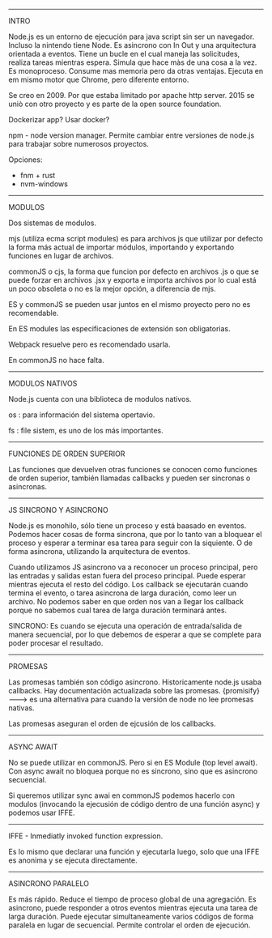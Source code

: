 ---------------------------------------------------------------------------------------------------------

INTRO

Node.js es un entorno de ejecución para java script sin ser un navegador.
Incluso la nintendo tiene Node.
Es asincrono con In Out y una arquitectura orientada a eventos. Tiene un bucle en el cual maneja las solicitudes, realiza tareas mientras espera. Simula que hace màs de una cosa a la vez. Es monoproceso.
Consume mas memoria pero da otras ventajas.
Ejecuta en em mismo motor que Chrome, pero diferente entorno.

Se creo en 2009. Por que estaba limitado por apache http server.
2015 se uniò con otro proyecto y es parte de la open source foundation.

Dockerizar app?
Usar docker?

npm - node version manager. Permite cambiar entre versiones de node.js para trabajar sobre numerosos proyectos.

Opciones:
- fnm + rust
- nvm-windows

---------------------------------------------------------------------------------------------------------

MODULOS

Dos sistemas de modulos.

mjs (utiliza ecma script modules) es para archivos js que utilizar por defecto la forma más actual de importar módulos, importando y exportando funciones en lugar de archivos. 

commonJS o cjs, la forma que funcion por defecto en archivos .js o que se puede forzar en archivos .jsx y exporta e importa archivos por lo cual está un poco obsoleta o no es la mejor opción, a diferencia de mjs.

ES y commonJS se pueden usar juntos en el mismo proyecto pero no es recomendable.

En ES modules las especificaciones de extensión son obligatorias. 

Webpack resuelve pero es recomendado usarla.

En commonJS no hace falta.

---------------------------------------------------------------------------------------------------------


MODULOS NATIVOS

Node.js cuenta con una biblioteca de modulos nativos.


os : para información del sistema opertavio.

fs : file sistem, es uno de los más importantes.

---------------------------------------------------------------------------------------------------------

FUNCIONES DE ORDEN SUPERIOR

Las funciones que devuelven otras funciones se conocen como funciones de orden superior, también llamadas callbacks y pueden ser sincronas o asincronas.

---------------------------------------------------------------------------------------------------------

JS SINCRONO Y ASINCRONO

Node.js es monohilo, sólo tiene un proceso y está baasado en eventos.
Podemos hacer cosas de forma sincrona, que por lo tanto van a bloquear el proceso y esperar a terminar esa tarea para seguir con la siquiente.
O de forma asincrona, utilizando la arquitectura de eventos. 

Cuando utilizamos JS asincrono va a reconocer un proceso principal, pero las entradas y salidas estan fuera del proceso principal.
Puede esperar mientras ejecuta el resto del código.
Los callback se ejecutarán cuando termina el evento, o tarea asincrona de larga duración, como leer un archivo.
No podemos saber en que orden nos van a llegar los callback porque no sabemos cual tarea de larga duración terminará antes. 

SINCRONO: Es cuando se ejecuta una operación de entrada/salida de manera secuencial, por lo que debemos de esperar a que se complete para poder procesar el resultado.


---------------------------------------------------------------------------------------------------------

PROMESAS

Las promesas también son código asincrono.
Historicamente node.js usaba callbacks. Hay documentación actualizada sobre las promesas.
{promisify} ---> es una alternativa para cuando la versión de node no lee promesas nativas.

Las promesas aseguran el orden de ejcusión de los callbacks.


---------------------------------------------------------------------------------------------------------

ASYNC AWAIT

No se puede utilizar en commonJS.
Pero si en ES Module (top level await).
Con async await no bloquea porque no es sincrono, sino que es asincrono secuencial.

Si queremos utilizar sync awai en commonJS podemos hacerlo con modulos (invocando la ejecusión de código dentro de una función async) y podemos usar IFFE.

---------------------------------------------------------------------------------------------------------

IFFE - Inmediatly invoked function expression.

Es lo mismo que declarar una función y ejecutarla luego, solo que una IFFE es anonima y se ejecuta directamente.

---------------------------------------------------------------------------------------------------------

ASINCRONO PARALELO

Es más rápido. Reduce el tiempo de proceso global de una agregación.
Es asincrono, puede responder a otros eventos mientras ejecuta una tarea de larga duración.
Puede ejecutar simultaneamente varios códigos de forma paralela en lugar de secuencial. 
Permite controlar el orden de ejecución.
